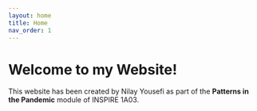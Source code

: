```yaml
---
layout: home
title: Home
nav_order: 1
---
```


# Welcome to my Website!

This website has been created by Nilay Yousefi as part of the **Patterns in the Pandemic** module of INSPIRE 1A03. 
